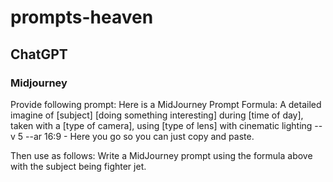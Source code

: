 # prompts-heaven



## ChatGPT

### Midjourney

Provide following prompt:
Here is a MidJourney Prompt Formula:
A detailed imagine of [subject] [doing something interesting] during [time of day], taken with a [type of camera], using [type of lens] with cinematic lighting --v 5 --ar 16:9 - Here you go so you can just copy and paste.

Then use as follows:
Write a MidJourney prompt using the formula above with the subject being fighter jet.
